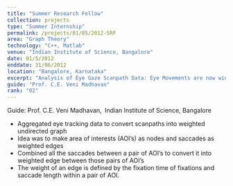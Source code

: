 ```yaml
---
title: "Summer Research Fellow"
collection: projects
type: "Summer Internship"
permalink: /projects/01/05/2012-SRF
area: "Graph Theory"
technology: "C++, Matlab"
venue: "Indian Institute of Science, Bangalore"
date: 01/5/2012
enddate: 31/06/2012
location: "Bangalore, Karnataka"
excerpt: "Analysis of Eye Gaze Scanpath Data: Eye Movements are now widely used to investigate cognitive processes during reading. In this study, we tried to analyze the scan path data of different users. "
guide: "Prof. C.E. Veni Madhavan"
rank: "02"
---
```


Guide: Prof. C.E. Veni Madhavan,&ensp;Indian Institute of Science, Bangalore

* Aggregated eye tracking data to convert scanpaths into weighted undirected graph
* Idea was to make area of interests (AOI’s) as nodes and saccades as weighted edges
* Combined all the saccades between a pair of AOI’s to convert it into weighted edge between those pairs of AOI’s
* The weight of an edge is defined by the fixation time of fixations and saccade length within a pair of AOI.
